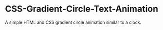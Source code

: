 # CSS-Gradient-Circle-Text-Animation
A simple HTML and CSS gradient circle animation similar to a clock.
